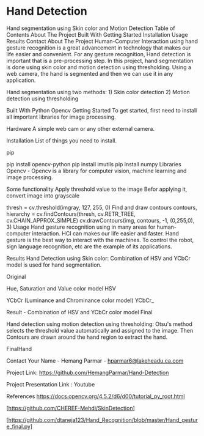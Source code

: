 # Hand Detection
Hand segmentation using Skin color and Motion Detection
Table of Contents
About The Project
Built With
Getting Started
Installation
Usage
Results
Contact
About The Project
Human-Computer Interaction using hand gesture recognition is a great advancement in technology that makes our life easier and convenient. For any gesture recognition, Hand detection is important that is a pre-processing step. In this project, hand segmentation is done using skin color and motion detection using thresholding. Using a web camera, the hand is segmented and then we can use it in any application.

Hand segmentation using two methods: 1) Skin color detection 2) Motion detection using thresholding

Built With
Python
Opencv
Getting Started
To get started, first need to install all important libraries for image processing.

Hardware
A simple web cam or any other external camera.

Installation
List of things you need to install.

pip

pip install opencv-python 
pip install imutils
pip install numpy
Libraries
Opencv - Opencv is a library for computer vision, machine learning and image processing.

Some functionality
Apply threshold value to the image
Befor applying it, convert image into grayscale

thresh = cv.threshold(imgray, 127, 255, 0)
Find and draw contours
contours, hierarchy = cv.findContours(thresh, cv.RETR_TREE, cv.CHAIN_APPROX_SIMPLE)
cv.drawContours(img, contours, -1, (0,255,0), 3)
Usage
Hand gesture recognition using in many areas for human-computer interaction. HCI can makes our life easier and faster. Hand gesture is the best way to interact with the machines. To control the robot, sign language recognition, etc are the example of its applications.

Results
Hand Detection using Skin color:
Combination of HSV and YCbCr model is used for hand segmentation.

Original

Hue, Saturation and Value color model
HSV

YCbCr (Luminance and Chrominance color model)
YCbCr_

Result - Combination of HSV and YCbCr color model
Final

Hand detection using motion detection using thresholding:
Otsu's method selects the threshold value automatically and assigned to the image. Then Contours are drawn around the hand region to extract the hand.

FinalHand

Contact
Your Name - Hemang Parmar - hparmar6@lakeheadu.ca.com

Project Link: https://github.com/HemangParmar/Hand-Detection

Project Presentation Link : Youtube

References
https://docs.opencv.org/4.5.2/d6/d00/tutorial_py_root.html

[https://github.com/CHEREF-Mehdi/SkinDetection]

[https://github.com/dtaneja123/Hand_Recognition/blob/master/Hand_gesture_final.py]
